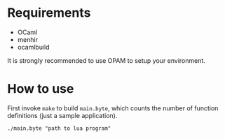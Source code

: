 # Requirements

- OCaml
- menhir
- ocamlbuild

It is strongly recommended to use OPAM to setup your environment.

# How to use

First invoke `make` to build `main.byte`, which counts the number of function definitions (just a sample application).

```
./main.byte "path to lua program"
```
